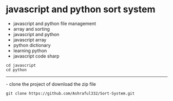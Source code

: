 # javascript and python sort system


- javascript and python file management
- array and  sorting
- javascript and python
- javascript array
- python dictionary
- learning python
- javascript code sharp

```
cd javascript
cd python

```

-- --

<p>- clone the project of download the zip file</p>


```
git clone https://github.com/Ashraful332/Sort-System.git
```
